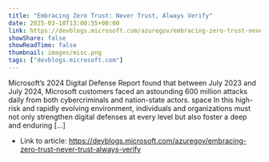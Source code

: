 ```yaml
---
title: "Embracing Zero Trust: Never Trust, Always Verify"
date: 2025-03-18T13:00:55+00:00
link: https://devblogs.microsoft.com/azuregov/embracing-zero-trust-never-trust-always-verify
showShare: false
showReadTime: false
thumbnail: images/misc.png
tags: ["devblogs.microsoft.com"]
---
```

Microsoft’s 2024 Digital Defense Report found that between July 2023 and July 2024, Microsoft customers faced an astounding 600 million attacks daily from both cybercriminals and nation-state actors. space In this high-risk and rapidly evolving environment, individuals and organizations must not only strengthen digital defenses at every level but also foster a deep and enduring […]

- Link to article: https://devblogs.microsoft.com/azuregov/embracing-zero-trust-never-trust-always-verify